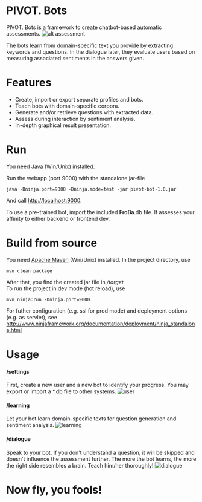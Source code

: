# PIVOT. Bots

PIVOT. Bots is a framework to create chatbot-based automatic assessments.
![alt assessment](http://i.imgur.com/a7JWbwd.png)

The bots learn from domain-specific text you provide by extracting keywords and questions. 
In the dialogue later, they evaluate users based on measuring associated sentiments in the answers given.

# Features
  - Create, import or export separate profiles and bots.
  - Teach bots with domain-specific corpora.
  - Generate and/or retrieve questions with extracted data.
  - Assess during interaction by sentiment analysis.
  - In-depth graphical result presentation.

# Run
You need [Java](http://www.oracle.com/technetwork/java/javase/downloads/index.html) (Win/Unix)  installed.

Run the webapp (port 9000) with the standalone jar-file

    java -Dninja.port=9000 -Dninja.mode=test -jar pivot-bot-1.0.jar

And call [http://localhost:9000](http://localhost:9000).

To use a pre-trained bot, import the included **FroBa**.db file. It assesses your affinity to either backend or frontend dev.

# Build from source
You need [Apache Maven](https://maven.apache.org/download.cgi) (Win/Unix) installed.
In the project directory, use
    
    mvn clean package
    
After that, you find the created jar file in */target*    
To run the project in dev mode (hot reload), use

    mvn ninja:run -Dninja.port=9000

For futher configuration (e.g. ssl for prod mode) and deployment options (e.g. as servlet), see
http://www.ninjaframework.org/documentation/deployment/ninja_standalone.html

# Usage
#### /settings
First, create a new user and a new bot to identify your progress.
You may export or import a *.db file to other systems.
![user](http://i.imgur.com/qgYE6No.png)


#### /learning

Let your bot learn domain-specific texts for question generation and sentiment analysis.
![learning](http://i.imgur.com/cAuQ4t8.png)

#### /dialogue
Speak to your bot. If you don't understand a question, it will be skipped and doesn't influence the assessment further.
The more the bot learns, the more the right side resembles a brain. Teach him/her thoroughly!
![dialogue](http://i.imgur.com/RufOhrA.png)

# Now fly, you fools!